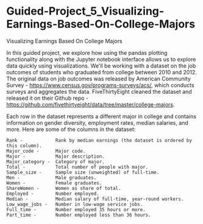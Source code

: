 # Guided-Project_5_Visualizing-Earnings-Based-On-College-Majors

Visualizing Earnings Based On College Majors

In this guided project, we explore how using the pandas plotting functionality along with the Jupyter notebook interface allows us to explore data quickly using visualizations.
We'll be working with a dataset on the job outcomes of students who graduated from college between 2010 and 2012. The original data on job outcomes was released by American Community Survey - https://www.census.gov/programs-surveys/acs/, which conducts surveys and aggregates the data. FiveThirtyEight cleaned the dataset and released it on their Github repo - https://github.com/fivethirtyeight/data/tree/master/college-majors.

Each row in the dataset represents a different major in college and contains information on gender diversity, employment rates, median salaries, and more. Here are some of the columns in the dataset:

    Rank -            Rank by median earnings (the dataset is ordered by this column).
    Major_code -      Major code.
    Major -           Major description.
    Major_category -  Category of major.
    Total -           Total number of people with major.
    Sample_size -     Sample size (unweighted) of full-time.
    Men -             Male graduates.
    Women -           Female graduates.
    ShareWomen -      Women as share of total.
    Employed -        Number employed.
    Median -          Median salary of full-time, year-round workers.
    Low_wage_jobs -   Number in low-wage service jobs.
    Full_time -       Number employed 35 hours or more.
    Part_time -       Number employed less than 36 hours.
